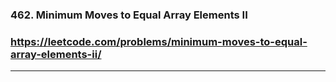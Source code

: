 ### 462. Minimum Moves to Equal Array Elements II
### https://leetcode.com/problems/minimum-moves-to-equal-array-elements-ii/
---
